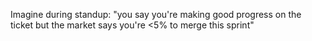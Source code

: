 Imagine during standup: "you say you're making good progress on the ticket but the market says you're &lt;5% to merge this sprint"

